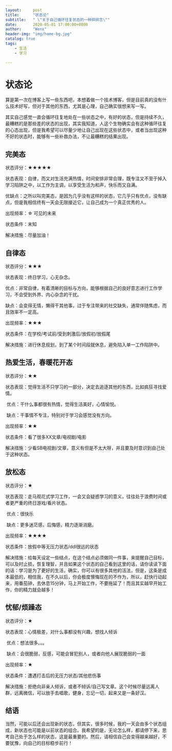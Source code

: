 ```yaml
---
layout:     post
title:      "状态论"
subtitle:   " \"关于自己循环往复状态的一种碎碎念\""
date:       2020-05-01 17:00:00+0800
author:     "Wenx"
header-img: "img/home-bg.jpg"
catalog: true
tags:
    - 生活
	- 学习

---
```




# 状态论

算是第一次在博客上写一些东西吧，本想着做一个技术博客，但是目前真的没有什么技术好写，但对于其他的东西，尤其是心理，自己确实很想来写一写。



其实自己感觉一直会循环往复地处在一些状态之中，有好的状态，但是持续不久，最糟糕的是那些差的状态的出现，其实我知道，人这个生物确实会有这种循环往复的心态出现，但是我希望可以尽量少地让自己出现在这些状态中，或者当出现这种不好的状态时，能够有一些补救办法，不让最糟糕的结果出现。



## 完美态

状态评分：★★★★★

状态表现：自律，而又对生活充满热情，时间安排非常合理，既专注又不至于掉入学习陷阱之中，以工作为主调，以享受生活为和声，快乐而又自满。

​	优缺点：之所以叫完美态，是因为几乎没有这样的状态，它几乎只有优点，没有缺点，但是我相信终有一天会无限接近它，让自己成为一个真正优秀的人。

出现频率：☆ 可见的未来

状态条件：未知

解决措施：尽量加油！



## 自律态

状态评分：★★★

状态表现：终日学习，心无杂念。

​	优点：非常自律，有着清晰的目标与方向，能够根据自己的良好意志进行工作学习，不会受到外界、内心杂念的干扰。

​	缺点：会变得无情，懒得干其他事，过于专注带来的社交缺失，通常伴随焦虑，而且效率不一定高。

出现频率：★★★

状态条件：在学校/考试前/受到刺激后/放假初/放假尾

解决措施：进行休息规划，到了某个时间段就休息，避免陷入单一工作陷阱中。





## 热爱生活，春暖花开态

状态评分：★★

状态表现：觉得生活不只学习的一部分，决定去追逐其他的东西，比如疯狂寻找爱情。

​	优点：干什么事都很有热情，觉得生活美好，心情愉悦。

​	缺点：干事情不专注，特别对于学习会感觉没有方向。

出现频率：★★

状态条件：看了很多XX文章/电视剧/电影

解决措施：少看SB电视剧/文章，意义有但是不太大呀，并且要及时意识到自己处于这种状态。





## 放松态

状态评分：★

状态表现：走马观花式学习工作，一会又会疑惑学习的意义，往往处于浪费时间或者更严重的终日游戏/看片状态。

​	优点：很快乐

​	缺点：更多迷茫感，后悔感，精力逐渐消磨。

出现频率：★★★★

状态条件：放假中等无压力状态/ddl很远的状态

解决措施：给每天设定一些结点，在这个结点必须做同一件事，来提醒自己目标，可以及时止损，恢复理智，并且如果这个状态的自己看到这里的话，请你读读下面的话：学习是为了更好的生活，确实，你可以有很多其他的活法，但是，这条是成本最低的，相信我，在不久以后，你会极度懊悔现在的不作为，所以，赶快行动起来，用番茄钟，去休息15分钟，马上开始工作，不要拖延了！而且其实越早开始工作，你的精力就会越多！



## 忧郁/烦躁态

状态评分：★

状态表现：心情极差，对什么事都没有兴趣，想找人倾诉

​	优点：想法很多。。。

​	缺点：会很脆弱，反感，可能会冒犯别人，或者向他人展现脆弱的一面

出现频率：★

状态条件：遭遇打击后的无压力状态/其他悲伤事

解决措施：拒绝向非亲人倾诉，或者不倾诉/自己写文章。这个时候尽量远离人群，远离微信，可以放手去唱歌，健身，忘记一切，起来又是一条好汉。





## 结语

当然，可能以后还会出现新的状态，但其实，很多时候，我的一天会由多个状态组成，新状态也可能是以前状态的组合。我希望的是，无论怎么样，都请停下来，思考自己处于怎么样的状态，这是最重要的。然后，请相信自己会变得越来越好，不要犹豫，向自己的目标稳步前行！